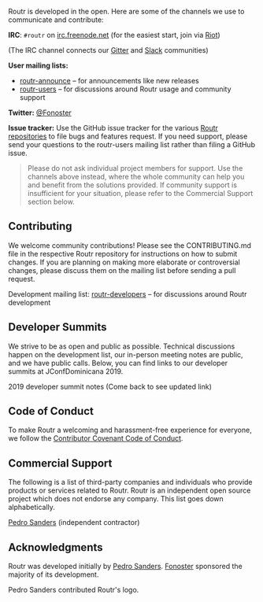 Routr is developed in the open. Here are some of the channels we use to communicate and contribute:

**IRC**: `#routr` on [irc.freenode.net](https://freenode.net/) (for the easiest start, join via [Riot](https://riot.im/app/#/room/#routr:matrix.org))

(The IRC channel connects our [Gitter](https://gitter.im/fonoster/routr) and [Slack](https://fonosterteam.typeform.com/to/Xy8Oc0) communities)

**User mailing lists:**

- [routr-announce](https://groups.google.com/forum/#!forum/routr-announce) – for announcements like new releases
- [routr-users](https://groups.google.com/forum/#!forum/routr-users) – for discussions around Routr usage and community support

**Twitter:** [@Fonoster](https://twitter.com/fonoster)

**Issue tracker:** Use the GitHub issue tracker for the various [Routr repositories](https://github.com/fonoster/) to file bugs and features request. If you need support, please send your questions to the routr-users mailing list rather than filing a GitHub issue.

>Please do not ask individual project members for support. Use the channels above instead, where the whole community can help you and benefit from the solutions provided. If community support is insufficient for your situation, please refer to the Commercial Support section below.

## Contributing

We welcome community contributions! Please see the CONTRIBUTING.md file in the respective Routr repository for instructions on how to submit changes. If you are planning on making more elaborate or controversial changes, please discuss them on the mailing list before sending a pull request.

Development mailing list: [routr-developers](https://groups.google.com/forum/#!forum/routr-developers) – for discussions around Routr development

## Developer Summits

We strive to be as open and public as possible. Technical discussions happen on the development list, our in-person meeting notes are public, and we have public calls. Below, you can find links to our developer summits at JConfDominicana 2019.

2019 developer summit notes (Come back to see updated link)

## Code of Conduct

To make Routr a welcoming and harassment-free experience for everyone, we follow the [Contributor Covenant Code of Conduct](https://github.com/fonoster/routr/blob/master/CODE_OF_CONDUCT.md).

## Commercial Support

The following is a list of third-party companies and individuals who provide products or services related to Routr. Routr is an independent open source project which does not endorse any company. This list goes down alphabetically.

[Pedro Sanders](https://github.com/psanders) (independent contractor)

## Acknowledgments

Routr was developed initially by [Pedro Sanders](https://github.com/psanders). [Fonoster](https://fonoster.com) sponsored the majority of its development.

Pedro Sanders contributed Routr's logo.
